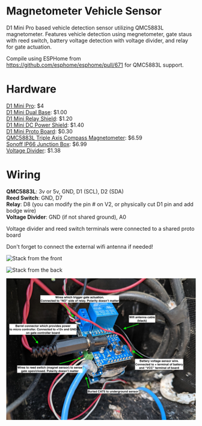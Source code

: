 # Magnetometer Vehicle Sensor

D1 Mini Pro based vehicle detection sensor utilizing QMC5883L magnetometer. Features vehicle detection using megnetometer, gate staus with reed switch, battery voltage detection with voltage divider, and relay for gate actuation. 

Compile using ESPHome from https://github.com/esphome/esphome/pull/671 for QMC5883L support.

# Hardware
[D1 Mini Pro](https://www.banggood.com/Geekcreit-D1-Mini-Pro-16-Module-ESP8266-Series-WiFi-Wireless-Antenna-p-1144951.html): $4  
[D1 Mini Dual Base](https://www.aliexpress.com/item/32642733925.html): $1.00  
[D1 Mini Relay Shield](https://www.aliexpress.com/item/32596395175.html): $1.20  
[D1 Mini DC Power Shield](https://www.aliexpress.com/item/32790327733.html): $1.40  
[D1 Mini Proto Board](https://www.aliexpress.com/item/32627711647.html): $0.30  
[QMC5883L Triple Axis Compass Magnetometer](https://smile.amazon.com/gp/product/B008V9S64E): $6.59  
[Sonoff IP66 Junction Box](https://www.banggood.com/SONOFF-IP66-Waterproof-Junction-Box-Waterproof-Case-Water-resistant-Shell-p-1223669.html): $6.99  
[Voltage Divider](https://smile.amazon.com/gp/product/B06XHKZCD4): $1.38  

# Wiring
**QMC5883L**: 3v or 5v, GND, D1 (SCL), D2 (SDA)  
**Reed Switch**: GND, D7  
**Relay**: D8 (you can modify the pin # on V2, or physically cut D1 pin and add bodge wire)  
**Voltage Divider**: GND (if not shared ground), A0  

Voltage divider and reed switch terminals were connected to a shared proto board

Don't forget to connect the external wifi antenna if needed!



![Stack from the front](images/front.jpg)

![Stack from the back](images/back.jpg)

![Wiring annotated](images/wiring.jpg)
